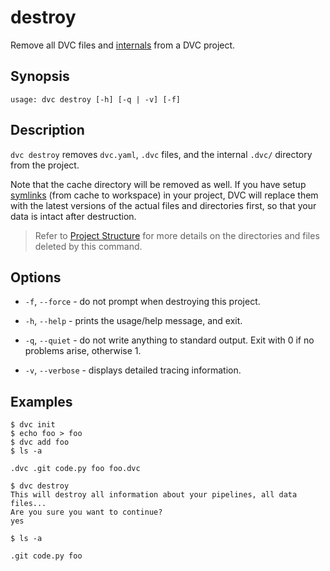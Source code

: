 # destroy

Remove all <abbr>DVC files</abbr> and
[internals](/doc/user-guide/project-structure/internal-files) from a <abbr>DVC
project</abbr>.

## Synopsis

```usage
usage: dvc destroy [-h] [-q | -v] [-f]
```

## Description

`dvc destroy` removes `dvc.yaml`, `.dvc` files, and the internal `.dvc/`
directory from the <abbr>project</abbr>.

Note that the <abbr>cache directory</abbr> will be removed as well. If you have
setup [symlinks](/doc/user-guide/data-management/large-dataset-optimization)
(from cache to workspace) in your project, DVC will replace them with the latest
versions of the actual files and directories first, so that your data is intact
after destruction.

> Refer to [Project Structure](/doc/user-guide/project-structure) for more
> details on the directories and files deleted by this command.

## Options

- `-f`, `--force` - do not prompt when destroying this project.

- `-h`, `--help` - prints the usage/help message, and exit.

- `-q`, `--quiet` - do not write anything to standard output. Exit with 0 if no
  problems arise, otherwise 1.

- `-v`, `--verbose` - displays detailed tracing information.

## Examples

```cli
$ dvc init
$ echo foo > foo
$ dvc add foo
$ ls -a

.dvc .git code.py foo foo.dvc

$ dvc destroy
This will destroy all information about your pipelines, all data files...
Are you sure you want to continue?
yes

$ ls -a

.git code.py foo
```
